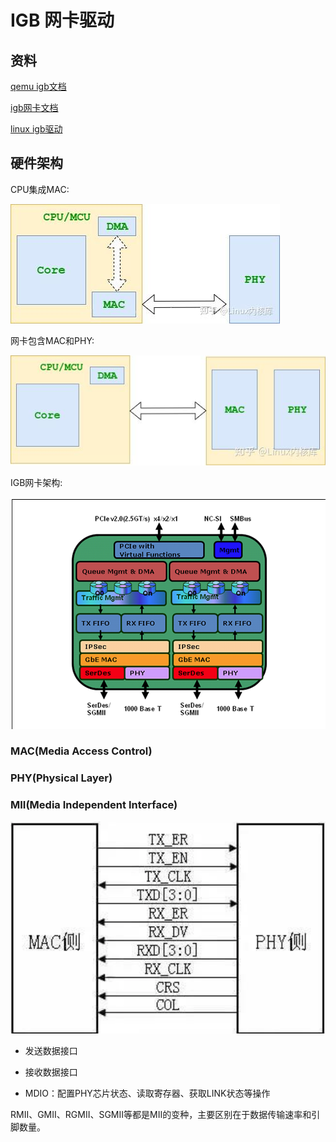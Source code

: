 # IGB 网卡驱动

## 资料

[qemu igb文档](https://www.qemu.org/docs/master/system/devices/igb.html)

[igb网卡文档](https://www.intel.com/content/dam/www/public/us/en/documents/datasheets/82576eg-gbe-datasheet.pdf)

[linux igb驱动](https://github.com/torvalds/linux/tree/master/drivers/net/ethernet/intel/igb)

## 硬件架构

CPU集成MAC:

![cpu集成MAC](imges/cpumac-phy.jpg)

网卡包含MAC和PHY:

![网卡包含MAC和PHY](imges/cpu-macphy.jpg)

IGB网卡架构:

![IGB网卡架构](imges/82576-block.png)

### MAC(Media Access Control)

### PHY(Physical Layer)

### MII(Media Independent Interface)

![MII接口](imges/mii.png)

- 发送数据接口

- 接收数据接口

- MDIO：配置PHY芯片状态、读取寄存器、获取LINK状态等操作

RMII、GMII、RGMII、SGMII等都是MII的变种，主要区别在于数据传输速率和引脚数量。
